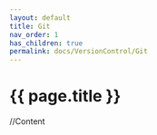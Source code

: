 ```yaml
---
layout: default
title: Git
nav_order: 1
has_children: true
permalink: docs/VersionControl/Git
---
```


{{ page.title }}
======================

//Content